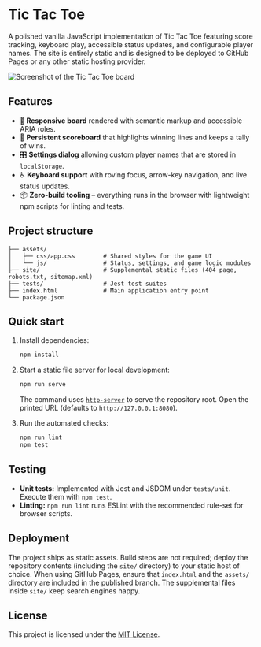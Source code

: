 # Tic Tac Toe

A polished vanilla JavaScript implementation of Tic Tac Toe featuring score tracking,
keyboard play, accessible status updates, and configurable player names. The site is
entirely static and is designed to be deployed to GitHub Pages or any other static
hosting provider.

![Screenshot of the Tic Tac Toe board](https://github.com/Alex-Unnippillil/tictactoe/assets/24538548/15b4eda8-43c2-4f28-8fd5-593098a90799)

## Features

- 🎯 **Responsive board** rendered with semantic markup and accessible ARIA roles.
- 🧮 **Persistent scoreboard** that highlights winning lines and keeps a tally of wins.
- 🎛️ **Settings dialog** allowing custom player names that are stored in `localStorage`.
- ♿ **Keyboard support** with roving focus, arrow-key navigation, and live status updates.
- 📦 **Zero-build tooling** – everything runs in the browser with lightweight npm scripts for linting and tests.

## Project structure

```
├── assets/
│   ├── css/app.css        # Shared styles for the game UI
│   └── js/                # Status, settings, and game logic modules
├── site/                  # Supplemental static files (404 page, robots.txt, sitemap.xml)
├── tests/                 # Jest test suites
├── index.html             # Main application entry point
└── package.json
```

## Quick start

1. Install dependencies:

   ```bash
   npm install
   ```

2. Start a static file server for local development:

   ```bash
   npm run serve
   ```

   The command uses [`http-server`](https://www.npmjs.com/package/http-server) to serve the repository root. Open the printed URL (defaults to `http://127.0.0.1:8080`).

3. Run the automated checks:

   ```bash
   npm run lint
   npm test
   ```

## Testing

- **Unit tests:** Implemented with Jest and JSDOM under `tests/unit`. Execute them with `npm test`.
- **Linting:** `npm run lint` runs ESLint with the recommended rule-set for browser scripts.

## Deployment

The project ships as static assets. Build steps are not required; deploy the repository
contents (including the `site/` directory) to your static host of choice. When using
GitHub Pages, ensure that `index.html` and the `assets/` directory are included in the
published branch. The supplemental files inside `site/` keep search engines happy.

## License

This project is licensed under the [MIT License](LICENSE).
